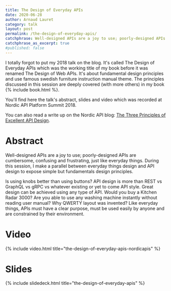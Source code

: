 ```yaml
---
title: The Design of Everyday APIs
date: 2020-06-28
author: Arnaud Lauret
category: talk
layout: post
permalink: /the-design-of-everyday-apis/
catchphrase: Well-designed APIs are a joy to use; poorly-designed APIs are cumbersome, confusing and frustrating, just like everyday things. During this session, I make a parallel between everyday things design and API design to expose simple but fundamentals design principles.
catchphrase_as_excerpt: true
#published: false
---
```


I totally forgot to put my 2018 talk on the blog. It's called The Design of Everyday APIs which was the working title of my book before it was renamed The Design of Web APIs. It's about fundamental design principles and use famous swedish furniture instruction manual theme. The principles discussed in this session are deeply covered (with more others) in my book {% include book.html %}.

You'll find here the talk's abstract, slides and video which was recorded at Nordic API Platform Summit 2018.

You can also read a write up on the Nordic API blog: [The Three Principles of Excellent API Design](https://nordicapis.com/the-three-principles-of-excellent-api-design/).

# Abstract

Well-designed APIs are a joy to use; poorly-designed APIs are cumbersome, confusing and frustrating, just like everyday things. During this session, I make a parallel between everyday things design and API design to expose simple but fundamentals design principles.

Is using knobs better than using buttons? API design is more than REST vs GraphQL vs gRPC vs whatever existing or yet to come API style. Great design can be achieved using any type of API. Would you buy a Kitchen Radar 3000? Are you able to use any washing machine instantly without reading user manual? Why QWERTY layout was invented? Like everyday things, APIs must have a clear purpose, must be used easily by anyone and are constrained by their environment.

# Video

{% include video.html title="the-design-of-everyday-apis-nordicapis" %}

# Slides

{% include slidedeck.html title="the-design-of-everyday-apis" %}

